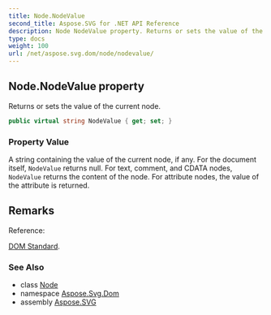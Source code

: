 ```yaml
---
title: Node.NodeValue
second_title: Aspose.SVG for .NET API Reference
description: Node NodeValue property. Returns or sets the value of the current node
type: docs
weight: 100
url: /net/aspose.svg.dom/node/nodevalue/
---
```

## Node.NodeValue property

Returns or sets the value of the current node.

```csharp
public virtual string NodeValue { get; set; }
```

### Property Value

A string containing the value of the current node, if any. For the document itself, `NodeValue` returns null. For text, comment, and CDATA nodes, `NodeValue` returns the content of the node. For attribute nodes, the value of the attribute is returned.

## Remarks

Reference:

[DOM Standard](https://dom.spec.whatwg.org/#dom-node-nodevalue).

### See Also

* class [Node](../)
* namespace [Aspose.Svg.Dom](../../../aspose.svg.dom/)
* assembly [Aspose.SVG](../../../)

